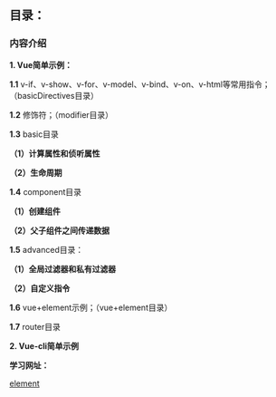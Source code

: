 ## 目录：

### 内容介绍

**1. Vue简单示例：** 

**1.1** v-if、v-show、v-for、v-model、v-bind、v-on、v-html等常用指令；（basicDirectives目录）

**1.2** 修饰符；（modifier目录）

**1.3** basic目录

**（1）计算属性和侦听属性**

**（2）生命周期**

**1.4** component目录

**（1）创建组件**

**（2）父子组件之间传递数据**

**1.5** advanced目录：

**（1）全局过滤器和私有过滤器**

**（2）自定义指令**

**1.6** vue+element示例；（vue+element目录）

**1.7** router目录

**2. Vue-cli简单示例**

**学习网址：**

[element](https://element.eleme.cn/#/zh-CN/guide/design)

